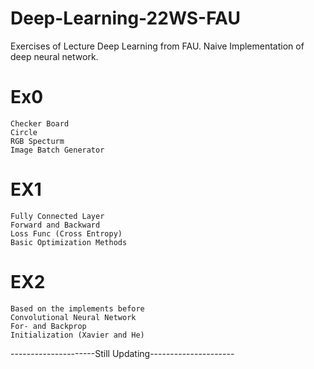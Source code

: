 # Deep-Learning-22WS-FAU
Exercises of Lecture Deep Learning from FAU. 
Naive Implementation of deep neural network.
# Ex0 
    Checker Board
    Circle
    RGB Specturm
    Image Batch Generator
 # EX1
    Fully Connected Layer
    Forward and Backward
    Loss Func (Cross Entropy)
    Basic Optimization Methods
 # EX2
    Based on the implements before
    Convolutional Neural Network
    For- and Backprop
    Initialization (Xavier and He)
    
    
 ---------------------Still Updating---------------------
